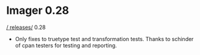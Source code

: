 # Imager 0.28

[ / ](..) [releases/](./) 0.28

- Only fixes to truetype test and transformation tests.  Thanks to schinder of cpan testers for testing and reporting.